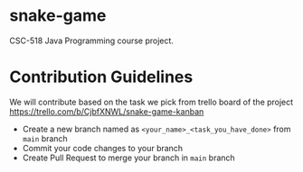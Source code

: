 # snake-game
CSC-518 Java Programming course project.

# Contribution Guidelines
We will contribute based on the task we pick from trello board of the project https://trello.com/b/CjbfXNWL/snake-game-kanban

- Create a new branch named as `<your_name>_<task_you_have_done>` from `main` branch
- Commit your code changes to your branch
- Create Pull Request to merge your branch in `main` branch 
